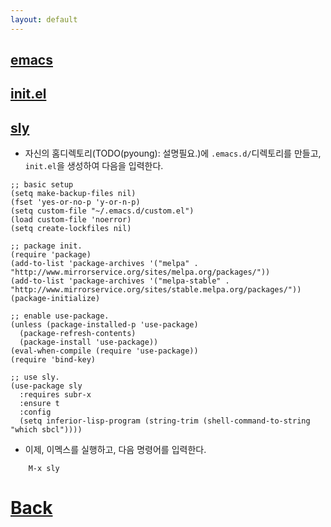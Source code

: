 ```yaml
---
layout: default
---
```



## [emacs](https://www.gnu.org/software/emacs/download.html)
## [init.el](https://www.gnu.org/software/emacs/manual/html_node/emacs/Init-File.html)
## [sly](https://joaotavora.github.io/sly/)


* 자신의 홈디렉토리(TODO(pyoung): 설명필요.)에 `.emacs.d/`디렉토리를 만들고, `init.el`을 생성하여 다음을 입력한다.


``` emacs-lisp
;; basic setup
(setq make-backup-files nil)
(fset 'yes-or-no-p 'y-or-n-p)
(setq custom-file "~/.emacs.d/custom.el")
(load custom-file 'noerror)
(setq create-lockfiles nil)

;; package init.
(require 'package)
(add-to-list 'package-archives '("melpa" . "http://www.mirrorservice.org/sites/melpa.org/packages/"))
(add-to-list 'package-archives '("melpa-stable" . "http://www.mirrorservice.org/sites/stable.melpa.org/packages/"))
(package-initialize)

;; enable use-package.
(unless (package-installed-p 'use-package)
  (package-refresh-contents)
  (package-install 'use-package))
(eval-when-compile (require 'use-package))
(require 'bind-key)

;; use sly.
(use-package sly
  :requires subr-x
  :ensure t
  :config
  (setq inferior-lisp-program (string-trim (shell-command-to-string "which sbcl"))))
```

* 이제, 이멕스를 실행하고, 다음 명령어를 입력한다.

```
    M-x sly
```

# [Back](./)
